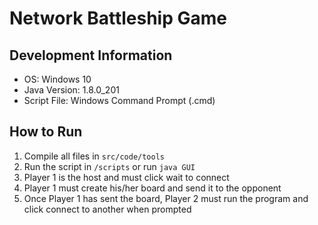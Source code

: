 # Network Battleship Game

## Development Information
* OS: Windows 10
* Java Version: 1.8.0_201
* Script File: Windows Command Prompt (.cmd)

## How to Run
1. Compile all files in ```src/code/tools```
2. Run the script in ```/scripts``` or run ```java GUI```
3. Player 1 is the host and must click wait to connect
5. Player 1 must create his/her board and send it to the opponent
6. Once Player 1 has sent the board, Player 2 must run the program and click connect to another when prompted


